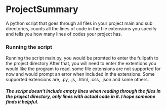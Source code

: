 # ProjectSummary
A python script that goes through all files in your project main and sub directories, counts all the lines of code in the file extensions you specify and tells you how many lines of codes your project has.

### Running the script
Running the script main.py, you would be promted to enter the fullpath to the project directory
After that, you will need to enter the extentions you would like the program to read. some file extensions are not supported for now and would prompt an error when included in the extensions. Some supported extensions are, .py, .js, .html, .css, .json and some others.

##### The script doesn't include empty lines when reading through the files in the project directory, only lines with actual code in it. I hope someone finds it helpful.